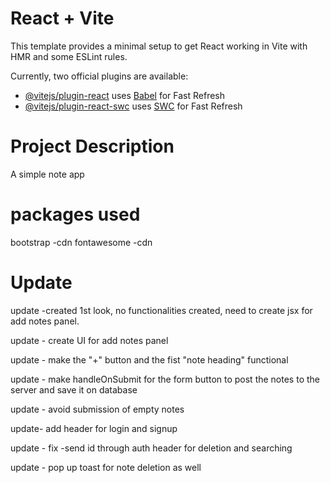 # React + Vite

This template provides a minimal setup to get React working in Vite with HMR and some ESLint rules.

Currently, two official plugins are available:

- [@vitejs/plugin-react](https://github.com/vitejs/vite-plugin-react/blob/main/packages/plugin-react/README.md) uses [Babel](https://babeljs.io/) for Fast Refresh
- [@vitejs/plugin-react-swc](https://github.com/vitejs/vite-plugin-react-swc) uses [SWC](https://swc.rs/) for Fast Refresh

# Project Description

A simple note app

# packages used

bootstrap -cdn
fontawesome -cdn

# Update

update -created 1st look, no functionalities created, need to create jsx for add notes panel.

update - create UI for add notes panel

update - make the "+" button and the fist "note heading" functional

update - make handleOnSubmit for the form button to post the notes to the server and save it on database

update - avoid submission of empty notes

update- add header for login and signup

update - fix -send id through auth header for deletion and searching

update - pop up toast for note deletion as well
